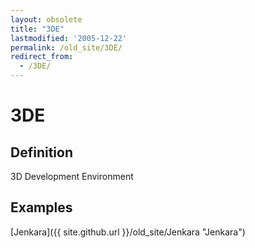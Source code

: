 ```yaml
---
layout: obsolete
title: "3DE"
lastmodified: '2005-12-22'
permalink: /old_site/3DE/
redirect_from:
  - /3DE/
---
```


3DE
===

Definition
----------

3D Development Environment

Examples
--------

[Jenkara]({{ site.github.url }}/old_site/Jenkara "Jenkara")

